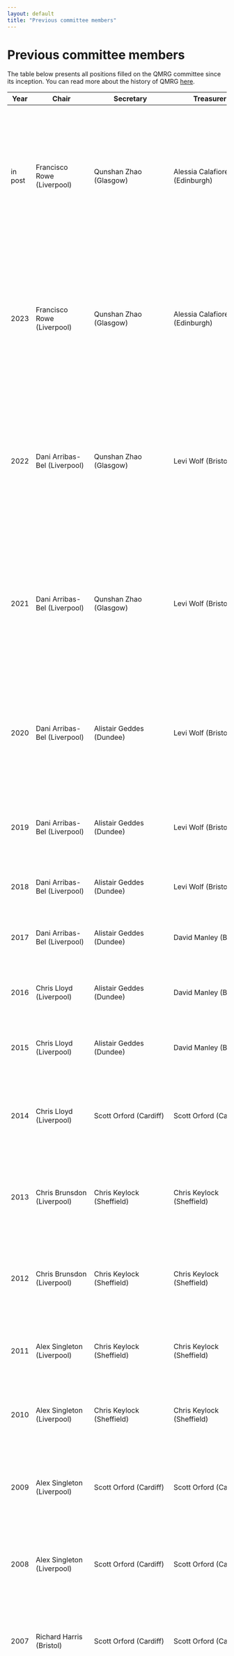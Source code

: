 ```yaml
---
layout: default
title: "Previous committee members"
---
```


# Previous committee members

The table below presents all positions filled on the QMRG committee since its inception. You can read more about the history of QMRG [here](https://qmrg.github.io/history_of_qmrg).

| Year    | Chair                                           | Secretary                                      | Treasurer                                         | Other Committee                                                                                                                                                                                                                                                                                                   |
| ------- | ----------------------------------------------- | ---------------------------------------------- | ------------------------------------------------- | ----------------------------------------------------------------------------------------------------------------------------------------------------------------------------------------------------------------------------------------------------------------------------------------------------------------- |
| in post | Francisco Rowe (Liverpool)                    | Qunshan Zhao (Glasgow)                         | Alessia Calafiore (Edinburgh)                               | Trivik Verma (Bristol) - Diversity and Inclusion,<br>Stephen Law (UCL) - Conferences,<br>Yijing Li (Kings College London) - Dissertation Prizes,<br>Elisabetta Pietrostefani and Ruth Neville (Liverpool) - Social Media and Website, Matt Mason (Liverpool) and Fangyuan Li (Kings College London) - Postgraduate Representatives |
| 2023 | Francisco Rowe (Liverpool)                    | Qunshan Zhao (Glasgow)                         | Alessia Calafiore (Edinburgh)                               | Caitlin Robinson (Liverpool) - Diversity and Inclusion,<br>Stephen Law (UCL) - Conferences,<br>Yijing Li (Kings College London) - Dissertation Prizes,<br>Elisabetta Pietrostefani (Liverpool) - Social Media and Website, Yue li (Glasgow), Laura Sheppard (UCL), and Ruth Neville (Liverpool) - Postgraduate Representatives |
| 2022 | Dani Arribas-Bel (Liverpool)                    | Qunshan Zhao (Glasgow)                         | Levi Wolf (Bristol)                               | Caitlin Robinson (Liverpool) - Diversity and Inclusion,<br>Emmanouil Tranos (Bristol) - Conferences,<br>Isabel Williams (Newcastle) - Dissertation Prizes,<br>Mark Green (Liverpool) - Social Media and Website,<br> Yue li (Glasgow), Laura Sheppard (UCL), and Ruth Neville (Liverpool) - Postgraduate Representatives |
| 2021    | Dani Arribas-Bel (Liverpool)                    | Qunshan Zhao (Glasgow)                         | Levi Wolf (Bristol)                               | Caitlin Robinson (Liverpool) - Diversity and Inclusion,<br>Emmanouil Tranos (Bristol) - Conferences,<br>Isabel Williams (Newcastle) - Dissertation Prizes,<br>Mark Green (Liverpool) - Social Media and Website,<br>Rachael Sanderson (Newcastle) & Patrick Ballantyne (Liverpool) - Postgraduate Representatives |
| 2020    | Dani Arribas-Bel (Liverpool)                    | Alistair Geddes (Dundee)                       | Levi Wolf (Bristol)                               | Caitlin Robinson (Liverpool) - Diversity and Inclusion,<br>Emmanouil Tranos (Bristol) - Conferences,<br>Mark Green (Liverpool) - Social Media and Website,<br>Rachael Sanderson (Newcastle) & Patrick Ballantyne (Liverpool) - Postgraduate Representatives                                                       |
| 2019    | Dani Arribas-Bel (Liverpool)                    | Alistair Geddes (Dundee)                       | Levi Wolf (Bristol)                               | Caitlin Robinson (Liverpool) - Diversity and Inclusion,<br>Emmanouil Tranos (Bristol) - Conferences,<br>Mark Green (Liverpool) - Social Media and Website                                                                                                                                                         |
| 2018    | Dani Arribas-Bel (Liverpool)                    | Alistair Geddes (Dundee)                       | Levi Wolf (Bristol)                               | Emmanouil Tranos (Bristol) - Conferences,<br>Mark Green (Liverpool) - Social Media and Website                                                                                                                                                                                                                    |
| 2017    | Dani Arribas-Bel (Liverpool)                    | Alistair Geddes (Dundee)                       | David Manley (Bristol)                            | Thomas Etherington (Royal Botanic Gardens, Kew) - Conferences,<br>Emily Eyles (Bristol) - Postgraduate Representative                                                                                                                                                                                             |
| 2016    | Chris Lloyd (Liverpool)                         | Alistair Geddes (Dundee)                       | David Manley (Bristol)                            | Thomas Etherington (Royal Botanic Gardens, Kew) - Conferences,<br>Gareth Griffith (Bristol) - Postgraduate Representative                                                                                                                                                                                         |
| 2015    | Chris Lloyd (Liverpool)                         | Alistair Geddes (Dundee)                       | David Manley (Bristol)                            | Thomas Etherington (Royal Botanic Gardens, Kew) - Conferences,<br>Gareth Griffith (Bristol) - Postgraduate Representative                                                                                                                                                                                         |
| 2014    | Chris Lloyd (Liverpool)                         | Scott Orford (Cardiff)                         | Scott Orford (Cardiff)                            | Dean Riddlesden (Liverpool) & Daniel Lewis (UCL) - Postgraduate Representatives,<br>James Cheshire (UCL) and Karen Morrisey (Liverpool) - General Committee                                                                                                                                                       |
| 2013    | Chris Brunsdon (Liverpool)                      | Chris Keylock (Sheffield)                      | Chris Keylock (Sheffield)                         | Dean Riddlesden (Liverpool) & Daniel Lewis (UCL) - Postgraduate Representatives,<br>James Cheshire (UCL) and Karen Morrisey (Liverpool) - General Committee                                                                                                                                                       |
| 2012    | Chris Brunsdon (Liverpool)                      | Chris Keylock (Sheffield)                      | Chris Keylock (Sheffield)                         | Dean Riddlesden (Liverpool) & Daniel Lewis (UCL) - Postgraduate Representatives,<br>James Cheshire (UCL) and Karen Morrisey (Liverpool) - General Committee                                                                                                                                                       |
| 2011    | Alex Singleton (Liverpool)                      | Chris Keylock (Sheffield)                      | Chris Keylock (Sheffield)                         | Daniel Lewis (UCL) - Postgraduate Representative,<br>James Cheshire (UCL) and Karen Morrisey (Liverpool) - General Committee                                                                                                                                                                                      |
| 2010    | Alex Singleton (Liverpool)                      | Chris Keylock (Sheffield)                      | Chris Keylock (Sheffield)                         | Daniel Lewis (UCL) - Postgraduate Representative,<br>James Cheshire (UCL) and Gemma Catney (Queens Belfast) - General Committee                                                                                                                                                                                   |
| 2009    | Alex Singleton (Liverpool)                      | Scott Orford (Cardiff)                         | Scott Orford (Cardiff)                            | Daniel Lewis (UCL) - Postgraduate Representative,<br>James Cheshire (UCL), Gemma Catney (Queens Belfast) and Chris Keylock (Sheffield) - General Committee                                                                                                                                                        |
| 2008    | Alex Singleton (Liverpool)                      | Scott Orford (Cardiff)                         | Scott Orford (Cardiff)                            | Daniel Lewis (UCL) - Postgraduate Representative,<br>Gemma Catney (Queens Belfast) and Chris Keylock (Sheffield) - General Committee                                                                                                                                                                              |
| 2007    | Richard Harris (Bristol)                        | Scott Orford (Cardiff)                         | Scott Orford (Cardiff)                            | Christian Castle (UCL) - Postgraduate Representative,<br>Gemma Catney (Queens Belfast), Chris Keylock (Sheffield) and Alex Singleton (Liverpool) - General Committee                                                                                                                                              |
| 2006    | Richard Harris (Bristol)                        | Scott Orford (Cardiff)                         | Scott Orford (Cardiff)                            | S. Kaligrous (Newcastle) and David Ashby (UCL) - Newsletter,<br>Christian Castle (UCL) - Postgraduate Representative,<br>Gemma Catney (Queens Belfast), Chris Keylock (Sheffield) and Alex Singleton (Liverpool) - General Committee                                                                              |
| 2005    | Richard Harris (Bristol)                        | Scott Orford (Cardiff)                         | Scott Orford (Cardiff)                            | S. Kaligrous (Newcastle) and David Ashby (UCL) - Newsletter,<br>Christian Castle (UCL) - Postgraduate Representative,<br>Gemma Catney (Queens Belfast), Chris Keylock (Sheffield), Alex Singleton (Liverpool) and Seraphim Alvanides (Newcastle) - General Committee                                              |
| 2004    | Gary Higgs (Cardiff)                            |                                                |                                                   | Seraphim Alvanides (Newcastle) -  Newsletter                                                                                                                                                                                                                                                                      |
| 2003    | Gary Higgs (Cardiff)                            |                                                |                                                   | Seraphim Alvanides (Newcastle) -  Newsletter                                                                                                                                                                                                                                                                      |
| 2002    | Gary Higgs (Cardiff)                            |                                                |                                                   | Seraphim Alvanides (Newcastle) -  Newsletter                                                                                                                                                                                                                                                                      |
| 2001    | Dave Martin (Southampton), Gary Higgs (Cardiff) | Nina Bullen (Portsmouth / Manchester)          | Nina Bullen (Portsmouth / Manchester)             | Christine Dunn (Durham) - CATMOG,<br>Seraphim Alvanides (Newcastle) - Newsletter,<br>S. Kaligrou (Newcastle) - Postgraduate Representative,<br>Graham Clarke (Leeds), Chris Lloyd (Queens Belfast), Nicholas Tate (Leicester) and Dimitris Ballas (Leicester) - General Committee                                 |
| 2000    | Dave Martin (Southampton)                       | Nina Bullen (Portsmouth / Manchester)          | Nina Bullen (Portsmouth / Manchester)             | Christine Dunn (Durham) - CATMOG,<br>Seraphim Alvanides (Newcastle) - Newsletter,<br>Graham Clarke (Leeds), Chris Lloyd (Queens Belfast), Nicholas Tate (Leicester), Kelvyn Jones (Portsmouth Poly) and Danny Dorling (Leeds) - General Committee                                                                 |
| 1999    | Dave Martin (Southampton)                       | Nina Bullen (Portsmouth / Manchester)          | Nina Bullen (Portsmouth / Manchester)             | Christine Dunn (Durham) - CATMOG,<br>Seraphim Alvanides (Newcastle) - Newsletter,<br>Kelvyn Jones (Portsmouth Poly), P. Atkinson and S. Anthony - General Committee                                                                                                                                               |
| 1998    | Stewart Fotheringham (Newcastle)                | Dave Martin (Southampton)                      | Dave Martin (Southampton)                         | Christine Dunn (Durham) - CATMOG,<br>Nina Bullen (Portsmouth / Manchester) - Newsletter,<br>Kelvyn Jones (Portsmouth Poly) - General Committee                                                                                                                                                                    |
| 1997    | Stewart Fotheringham (Newcastle)                | Dave Martin (Southampton)                      | Dave Martin (Southampton)                         | Christine Dunn (Durham) - CATMOG,<br>Nina Bullen (Portsmouth / Manchester) - Newsletter,<br>Kelvyn Jones (Portsmouth Poly) - General Committee                                                                                                                                                                    |
| 1996    | Stewart Fotheringham (Newcastle)                | Dave Martin (Southampton)                      | Dave Martin (Southampton)                         | Christine Dunn (Durham) - CATMOG,<br>Nina Bullen (Portsmouth / Manchester) - Newsletter,<br>Kelvyn Jones (Portsmouth Poly) - General Committee                                                                                                                                                                    |
| 1995    | Stewart Fotheringham (Newcastle)                | Dave Martin (Southampton)                      | Dave Martin (Southampton)                         | Christine Dunn (Durham) - CATMOG,<br>Myles Gould (Bristol) and Nina Bullen (Portsmouth / Manchester) - Newsletter,<br>Kelvyn Jones (Portsmouth Poly), L. Moore (Swansea) and Richard Mitchell (Southampton) - General Committee                                                                                |
| 1994    | Stewart Fotheringham (Newcastle)                | Dave Martin (Southampton)                      | Dave Martin (Southampton)                         | Christine Dunn (Durham) - CATMOG,<br>Gary Higgs (Cardiff) - Newsletter,<br>Richard Mitchell (Southampton) - Postgraduate Representative,<br>Kelvyn Jones (Portsmouth Poly), L. Moore (Swansea), Myles Gould (Bristol), Martin Charlton (Newcastle) and Mitchell Langford (Leicester) - General Committee       |
| 1993    | Robin Flowerdew (Lancaster)                     | Andrew Lovett (Lancaster)                      | Andrew Lovett (Lancaster)                         | Christine Dunn (Durham) - CATMOG,<br>Dave Martin (Southampton) - Newsletter,<br>Myles Gould (Bristol) - Postgraduate Representative,<br>Kelvyn Jones (Portsmouth Poly), L. Moore (Swansea), Peter Fisher (Leicester) and Gary Higgs (Cardiff) - General Committee                                              |
| 1992    | Robin Flowerdew (Lancaster)                     | Andrew Lovett (Lancaster)                      | Andrew Lovett (Lancaster)                         | Martyn Senior (Salford) - CATMOG,<br>Andrew Lovett (Lancaster) - Newsletter,<br>Myles Gould (Bristol) - Postgraduate Representative,<br>Kelvyn Jones (Portsmouth), Christine Dunn (Durham), L. Moore (Swansea) and Ian Heywood (Salford) - General Committee                                                                                                              |
| 1991    | Robin Flowerdew (Lancaster)                     | Andrew Lovett (Lancaster)                      | Andrew Lovett (Lancaster)                         | Martyn Senior (Salford) - CATMOG,<br>Andrew Lovett (Lancaster) - Newsletter,<br>Kelvyn Jones (Portsmouth), Christine Dunn (Durham) and L. Moore (Swansea) - General Committee                                                                                                                                     |
| 1990    | Paul Longley (Bristol)                  | Andrew Lovett (Lancaster)                                               | Andrew Lovett (Lancaster)                         | Martyn Senior (Salford) - CATMOG                                                                                                                                                                                                                                                                                  |
| 1989    | Paul Longley (Bristol)                  | Andrew Lovett (Lancaster)                                               | Andrew Lovett (Lancaster)                         | Martyn Senior (Salford) - CATMOG                                                                                                                                                                                                                                                                                  |
| 1988    | Paul Longley (Bristol)                  | D. Maguire (Leicester) | Andrew Lovett (Lancaster) | Martyn Senior (Salford) - CATMOG                                                                                                                                                                                                                                                                                  |
| 1987    | Kelvyn Jones (Portsmouth Poly)                          | Paul Longley (Bristol)                          | Paul Longley (Bristol)                             | Martyn Senior (Salford) - CATMOG,<br>Martin Clarke (Leeds), Andrew Lovett (Lancaster) - General Committee                                                                                                                                                                                                                                |
| 1986    | Kelvyn Jones (Portsmouth Poly)                          | Paul Longley (Bristol)                         | Paul Longley (Bristol)                            | Tony Gatrell (Lancaster) - CATMOG,<br>Robert Barr (Manchester), Graham Clarke (Leeds), Martin Clarke (Leeds), Richard Dunn (Bristol), Bill Macmillan (Oxford) and Andrew Lovett (Lancaster) - General Committee                                                                                                                         |
| 1985    | Martin Clarke (Leeds)                           | Kelvyn Jones (Portsmouth Poly)                 | Kelvyn Jones (Portsmouth Poly)                    | Tony Gatrell (Lancaster) - CATMOG,<br>Robert Barr (Manchester), Paul Longley (Bristol), Graham Clarke (Leeds) and Richard Dunn (Bristol) - General Committee                                                                                                                                                     |
| 1984    | Kelvyn Jones (Portsmouth Poly)                  | R. Bennett (UCL/Cambridge)                     | R. Bennett (UCL/Cambridge)                        | Tony Gatrell (Lancaster) - CATMOG,<br>R.P. Hanning (Sheffield), Martyn Senior (Salford), Paul Longley (Bristol), Robert Barr (Manchester) and Martin Clarke (Leeds) - General Committee                                                                                                                                                  |
| 1983    | J. Beaumont (Keele)                             | R. Bennett (UCL/Cambridge)                     | R. Bennett (UCL/Cambridge)                        | Tony Gatrell (Lancaster) - CATMOG,<br>Robin Flowerdew (Lancaster), Kelvyn Jones (Portsmouth Poly), Paul Longley (Bristol), Robert Haining (Sheffield) and Martyn Senior (Salford) - General Committee                                                                                                                                    |
| 1982    | J. Beaumont (Keele)                             | R. Bennett (UCL/Cambridge)                     | R. Bennett (UCL/Cambridge)                        | Dave Unwin (Leicester) - CATMOG,<br>John Silk (Reading), Robin Flowerdew (Lancaster), Kelvyn Jones (Portsmouth Poly), Robert Haining (Sheffield) and Martyn Senior (Salford) - General Committee                                                                                                                  |
| 1981    | Robert Bennett (UCL)                            | Neil Wrigley (Southampton/Bristol)             | Neil Wrigley (Southampton/Bristol)                | Dave Unwin (Leicester) - CATMOG,<br>Nicholas Cox (Durham), Tony Gatrell (Salford/Lancaster), John Silk (Reading), J. Beaumont (Keele) and Robin Flowerdew (Lancaster) - General Committee                                                                                                                        |
| 1980    | Robert Bennett (UCL)                            | Neil Wrigley (Southampton/Bristol)             | Neil Wrigley (Southampton/Bristol)                | Ron Johnston (Sheffield) - CATMOG,<br>Michael Bradford (Manchester), Nicholas Cox (Durham) and Tony Gatrell (Salford/Lancaster) - General Committee                                                                                                                                                              |
| 1979    | Robert Bennett (Cambridge)                      | Neil Wrigley (Southampton/Bristol)             | Neil Wrigley (Southampton/Bristol)                | Ron Johnston (Sheffield) - CATMOG,<br>Rob Ferguson (Hull/Stirling), Michael Bradford (Manchester), Richard Harris (Durham), Nicholas Cox (Durham) and Tony Gatrell (Salford/Lancaster) - General Committee                                                                                                       |
| 1978    | Neil Wrigley (Bristol)                          | Dave Unwin (Leicester)                         | Dave Unwin (Leicester)                            | Peter Taylor (Newcastle) - CATMOG,<br>Nigel Thrift (Cambridge/Leeds), Robert Bennett (UCL/Cambridge), Rob Ferguson (Hull/Stirling), Michael Bradford (Manchester) and Richard Harris (Durham) - General Committee                                                                                                 |
| 1977    | Neil Wrigley (Southampton)                      | Dave Unwin (Leicester)                         | Dave Unwin (Leicester)                            | Peter Taylor (Newcastle) - CATMOG,<br>Andrew Dawson (St Andrews),  Nigel Thrift (Cambridge/Leeds), Robert Bennett (UCL/Cambridge) and. Rob Ferguson (Hull/Stirling) -  General Committee                                                                                                                          |
| 1976    | Neil Wrigley (Southampton)                      | Dave Unwin (Leicester)                         | Dave Unwin (Leicester)                            | Peter Taylor (Newcastle) - CATMOG,<br>R. Morgan (Swansea), Stan Openshaw (Durham CC/Newcastle), Andrew Dawson (St Andrews) and Ron Johnston (Sheffield) - General Committee                                                                                                                                       |
| 1975    | Dave Unwin (Leicester)                          | Peter Taylor (Newcastle)                       | Peter Taylor (Newcastle)                          | D. Clark (Lanchester), R. Morgan (Swansea), Stan Openshaw (Durham CC/Newcastle), Andrew Dawson (St Andrews), Ron Johnston (Sheffield) -  General Committee                                                                                                                                                        |
| 1974    | Dave Unwin (Aberystwyth)                        | Peter Taylor (Newcastle)                       | Peter Taylor (Newcastle)                          | L. Collins (Edinburgh), Leslie Hepple (Cambridge/Bristol), D. Clark (Lanchester) and. Dave Unwin (Aberystwyth/Leicester) - General Committee                                                                                                                                                                      |
| 1973    | Peter Taylor (Newcastle)                        | John Goddard (LSE)                             | John Goddard (LSE)                                | Alan Wilson (Leeds), L. Collins (Edinburgh), Leslie Hepple (Cambridge/Bristol), D. Clark (Lanchester) and Dave Unwin (Aberystwyth/Leicester) - General Committee                                                                                                                                                  |
| 1972    | John Goddard (LSE)                              | Peter Taylor (Newcastle)                       | Peter Taylor (Newcastle)                          | Andrew Cliff (Bristol), Ian Evans (Durham), Alan Wilson (Leeds), L. Collins (Edinburgh) and Leslie Hepple (Cambridge/Bristol) - General Committee                                                                                                                                                                 |
| 1971    | Brian Robson (Cambridge)                        | John Goddard (LSE)                             | John Goddard (LSE)                                | Andrew Cliff (Bristol), Ian Evans (Durham) and Alan Wilson (Leeds) - General Committee                                                                                                                                                                                                                            |
| 1970    | Brian Robson (Cambridge)                        | John Goddard (LSE)                             | John Goddard (LSE)                                | P.W. Lewis (Hull), Andrew Cliff (Bristol) and Ian Evans (Durham) - General Committee                                                                                                                                                                                                                              |
| 1969    | Brian Robson (Cambridge)                        | Barry Garner (Bristol)                         | Barry Garner (Bristol)                            | S.R. Cowies (Leeds), John Goddard (LSE) and P.W. Lewis (Hull) - General Committee                                                                                                                                                                                                                                 |
| 1968    | S. Gregory (Liverpool)                          | Garner (Leeds)                                 |                                                   | Chorley (Cambridge), Haggett (Cambridge), Cole (Nottingham), Storrie (Queen Mary College London) - General Committee                                                                                                                                                                                              |
| 1967    | S. Gregory (Liverpool)                          | Garner (Leeds)                                 |                                                   | Chorley (Cambridge), Haggett (Cambridge), Cole (Nottingham), Storrie (Queen Mary College London) - General Committee                                                                                                                                                                                              |
| 1966    | S. Gregory (Liverpool)                          | Garner (Leeds)                                 |                                                   | Chorley (Cambridge), Haggett (Cambridge), Cole (Nottingham), Storrie (Queen Mary College London) - General Committee                                                                                                                                                                                              |
| 1965    | S. Gregory (Liverpool)                          | Garner (Leeds)                                 |                                                   | Chorley (Cambridge), Haggett (Cambridge), Cole (Nottingham), Storrie (Queen Mary College London) - General Committee                                                                                                                                                                                              |
| 1964    | S. Gregory (Liverpool)                          | Garner (Leeds)                                 |                                                   | Chorley (Cambridge), Haggett (Cambridge), Cole (Nottingham), Storrie (Queen Mary College London) - General Committee                                                                                                                                                                                              |
